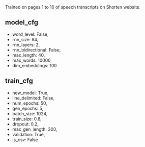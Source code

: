 Trained on pages 1 to 10 of speech transcripts on Shorten website.

## model_cfg

- word_level: False,
- rnn_size: 64,
- rnn_layers: 2,
- rnn_bidirectional: False,
- max_length: 40,
- max_words: 10000,
- dim_embeddings: 100

## train_cfg

- new_model: True,
- line_delimited: False,
- num_epochs: 50,
- gen_epochs: 5,
- batch_size: 1024,
- train_size: 0.8,
- dropout: 0.2,
- max_gen_length: 300,
- validation: True,
- is_csv: False
